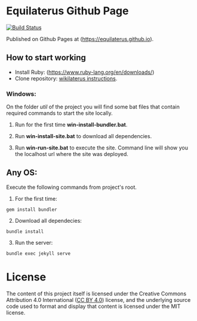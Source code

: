 # Equilaterus Github Page

[![Build Status](https://travis-ci.org/equilaterus/equilaterus.github.io.svg?branch=master)](https://travis-ci.org/equilaterus/equilaterus.github.io) 

Published on Github Pages at (https://equilaterus.github.io).

## How to start working

* Install Ruby: (https://www.ruby-lang.org/en/downloads/)
* Clone repository: [wikilaterus instructions](https://github.com/equilaterus/wikilaterus/wiki/Cloning-a-repo-on-Github).

### Windows:

On the folder *util* of the project you will find some bat files that contain required commands to start the site locally.

1. Run for the first time **win-install-bundler.bat**.

2. Run **win-install-site.bat** to download all dependencies.

3. Run **win-run-site.bat** to execute the site. Command line will show you the localhost url where the site was deployed.

## Any OS:

Execute the following commands from project's root.

1. For the first time:
  ```
  gem install bundler
  ```

2. Download all dependecies:
  ```
  bundle install
  ```

3. Run the server:
  ```
  bundle exec jekyll serve
  ```

# License

The content of this project itself is licensed under the Creative Commons Attribution 4.0 International ([CC BY 4.0](https://creativecommons.org/licenses/by/4.0/)) license, and the underlying source code used to format and display that content is licensed under the MIT license.
